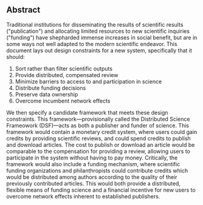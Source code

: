 ## Abstract

Traditional institutions for disseminating the results of scientific results ("publication") and allocating limited resources to new scientific inquiries ("funding") have shepharded immense increases in social benefit, but are in some ways not well adapted to the modern scientific endeavor.
This document lays out design constraints for a new system, specifically that it should:

1. Sort rather than filter scientific outputs
2. Provide distributed, compensated review
3. Minimize barriers to access to and participation in science
4. Distribute funding decisions
5. Preserve data ownership
6. Overcome incumbent network effects

We then specify a candidate framework that meets these design constraints.
This framework—provisionally called the Distributed Science Frameowork (DSF)—acts as both a publisher and funder of science.
This framework would contain a monetary credit system, where users could gain credits by providing scientific reviews, and could spend credits to publish and download articles.
The cost to publish or download an article would be comparable to the compensation for providing a review, allowing users to participate in the system without having to pay money.
Critically, the framework would also include a funding mechanism, where scientific funding organizations and philanthropists could contribute credits which would be distributed among authors according to the quality of their previously contributed articles.
This would both provide a distributed, flexible means of funding science and a financial incentive for new users to overcome network effects inherent to established publishers.
